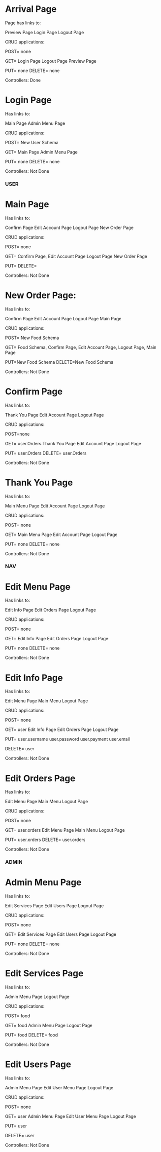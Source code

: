 


# Arrival Page

Page has links to:

Preview Page
Login Page
Logout Page


CRUD applications:

POST= none

GET=    Login Page
        Logout Page
        Preview Page

PUT= none
DELETE= none

Controllers: Done

# Login Page

Has links to:

Main Page
Admin Menu Page


CRUD applications:

POST= New User Schema

GET=    Main Page
        Admin Menu Page

PUT= none
DELETE= none

Controllers: Not Done

### USER ###


# Main Page

Has links to:

Confirm Page
Edit Account Page
Logout Page
New Order Page


CRUD applications:

POST= none

GET=    Confirm Page,
        Edit Account Page
        Logout Page
        New Order Page

PUT=
DELETE=


Controllers: Not Done

# New Order Page:

Has links to:

Confirm Page
Edit Account Page
Logout Page
Main Page


CRUD applications:

POST= New Food Schema

GET=    Food Schema,
        Confirm Page,
        Edit Account Page,
        Logout Page,
        Main Page

PUT=New Food Schema
DELETE=New Food Schema


Controllers: Not Done

# Confirm Page

Has links to:

Thank You Page
Edit Account Page
Logout Page


CRUD applications:

POST=none

GET=    user.Orders
        Thank You Page
        Edit Account Page
        Logout Page

PUT=    user.Orders
DELETE= user.Orders

Controllers: Not Done

# Thank You Page

Has links to:

Main Menu Page
Edit Account Page
Logout Page


CRUD applications:

POST= none

GET=    Main Menu Page
        Edit Account Page
        Logout Page

PUT= none
DELETE= none

Controllers: Not Done


### NAV ###


# Edit Menu Page

Has links to:

Edit Info Page
Edit Orders Page
Logout Page


CRUD applications:

POST= none

GET=    Edit Info Page
        Edit Orders Page
        Logout Page

PUT= none
DELETE= none

Controllers: Not Done

# Edit Info Page

Has links to:

Edit Menu Page
Main Menu
Logout Page


CRUD applications:

POST= none

GET=    user
        Edit Info Page
        Edit Orders Page
        Logout Page

PUT=    user.username
        user.password
        user.payment
        user.email

DELETE= user


Controllers: Not Done

# Edit Orders Page


Has links to:

Edit Menu Page
Main Menu
Logout Page


CRUD applications:

POST= none

GET=    user.orders
        Edit Menu Page
        Main Menu
        Logout Page

PUT= user.orders
DELETE= user.orders


Controllers: Not Done

### ADMIN ###


# Admin Menu Page

Has links to:

Edit Services Page
Edit Users Page
Logout Page


CRUD applications:

POST= none

GET=    Edit Services Page
        Edit Users Page
        Logout Page

PUT= none
DELETE= none


Controllers: Not Done

# Edit Services Page

Has links to:

Admin Menu Page
Logout Page


CRUD applications:

POST= food

GET=    food
        Admin Menu Page
        Logout Page

PUT= food
DELETE= food


Controllers: Not Done

# Edit Users Page

Has links to: 

Admin Menu Page
Edit User Menu Page
Logout Page


CRUD applications:

POST= none

GET=    user
        Admin Menu Page
        Edit User Menu Page
        Logout Page

PUT= user

DELETE= user


Controllers: Not Done